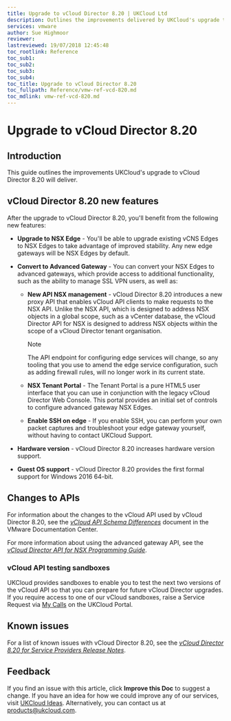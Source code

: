 ```yaml
---
title: Upgrade to vCloud Director 8.20 | UKCloud Ltd
description: Outlines the improvements delivered by UKCloud's upgrade to vCloud Director 8.20
services: vmware
author: Sue Highmoor
reviewer:
lastreviewed: 19/07/2018 12:45:48
toc_rootlink: Reference
toc_sub1: 
toc_sub2:
toc_sub3:
toc_sub4:
toc_title: Upgrade to vCloud Director 8.20
toc_fullpath: Reference/vmw-ref-vcd-820.md
toc_mdlink: vmw-ref-vcd-820.md
---
```


# Upgrade to vCloud Director 8.20

## Introduction

This guide outlines the improvements UKCloud's upgrade to vCloud Director 8.20 will deliver.

## vCloud Director 8.20 new features

After the upgrade to vCloud Director 8.20, you'll benefit from the following new features:

- **Upgrade to NSX Edge** - You'll be able to upgrade existing vCNS Edges to NSX Edges to take advantage of improved stability. Any new edge gateways will be NSX Edges by default.

- **Convert to Advanced Gateway** - You can convert your NSX Edges to advanced gateways, which provide access to additional functionality, such as the ability to manage SSL VPN users, as well as:

  - **New API NSX management** - vCloud Director 8.20 introduces a new proxy API that enables vCloud API clients to make requests to the NSX API. Unlike the NSX API, which is designed to address NSX objects in a global scope, such as a vCenter database, the vCloud Director API for NSX is designed to address NSX objects within the scope of a vCloud Director tenant organisation.

    > [!NOTE]
    > The API endpoint for configuring edge services will change, so any tooling that you use to amend the edge service configuration, such as adding firewall rules, will no longer work in its current state.

  - **NSX Tenant Portal** - The Tenant Portal is a pure HTML5 user interface that you can use in conjunction with the legacy vCloud Director Web Console. This portal provides an initial set of controls to configure advanced gateway NSX Edges.

  - **Enable SSH on edge** - If you enable SSH, you can perform your own packet captures and troubleshoot your edge gateway yourself, without having to contact UKCloud Support.

- **Hardware version** - vCloud Director 8.20 increases hardware version support.

- **Guest OS support** - vCloud Director 8.20 provides the first formal support for Windows 2016 64-bit.

## Changes to APIs

For information about the changes to the vCloud API used by vCloud Director 8.20, see the [*vCloud API Schema Differences*](http://pubs.vmware.com/vcd-820/index.jsp?topic=/com.vmware.vcloud.api.reference.doc_27_0/diff/index.html) document in the VMware Documentation Center.

For more information about using the advanced gateway API, see the [*vCloud Director API for NSX Programming Guide*](https://pubs.vmware.com/vcd-820/topic/com.vmware.ICbase/PDF/vcloud_nsx_api_guide_27_0.pdf).

### vCloud API testing sandboxes

UKCloud provides sandboxes to enable you to test the next two versions of the vCloud API so that you can prepare for future vCloud Director upgrades. If you require access to one of our vCloud sandboxes, raise a Service Request via [My Calls](https://portal.ukcloud.com/support/ivanti) on the UKCloud Portal.

## Known issues

For a list of known issues with vCloud Director 8.20, see the [*vCloud Director 8.20 for Service Providers Release Notes*](https://pubs.vmware.com/Release_Notes/en/vcd/8-20/rel_notes_vcloud_director_8-20.html#knownissues).

## Feedback

If you find an issue with this article, click **Improve this Doc** to suggest a change. If you have an idea for how we could improve any of our services, visit [UKCloud Ideas](https://ideas.ukcloud.com). Alternatively, you can contact us at <products@ukcloud.com>.
